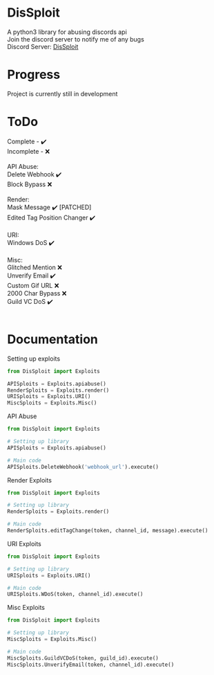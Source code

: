 # DisSploit
A python3 library for abusing discords api<br>
Join the discord server to notify me of any bugs <br>
Discord Server: <a href="https://discord.gg/ZcNcJQvgB3">DisSploit</a>
# Progress
Project is currently still in development
# ToDo
Complete   - ✔️<br>
Incomplete - ❌<br>
<br>
API Abuse:<br>
  Delete Webhook ✔️<br>
  Block Bypass ❌<br>
<br>
Render:<br>
  Mask Message ✔️ [PATCHED]<br>
  Edited Tag Position Changer ✔️<br>
<br>
URI:<br>
  Windows DoS ✔️<br>
<br>
Misc:<br>
  Glitched Mention ❌<br>
  Unverify Email ✔️<br>
  Custom Gif URL ❌<br>
  2000 Char Bypass ❌<br>
  Guild VC DoS ✔️<br>
<br>
# Documentation

Setting up exploits
```python
from DisSploit import Exploits

APISploits = Exploits.apiabuse()
RenderSploits = Exploits.render()
URISploits = Exploits.URI()
MiscSploits = Exploits.Misc()


```

API Abuse
```python
from DisSploit import Exploits

# Setting up library
APISploits = Exploits.apiabuse()

# Main code
APISploits.DeleteWebhook('webhook_url').execute()
```
Render Exploits
```python
from DisSploit import Exploits

# Setting up library
RenderSploits = Exploits.render()

# Main code
RenderSploits.editTagChange(token, channel_id, message).execute()
```
URI Exploits
```python
from DisSploit import Exploits

# Setting up library
URISploits = Exploits.URI()

# Main code
URISploits.WDoS(token, channel_id).execute()
```
Misc Exploits
```python
from DisSploit import Exploits

# Setting up library
MiscSploits = Exploits.Misc()

# Main code
MiscSploits.GuildVCDoS(token, guild_id).execute()
MiscSploits.UnverifyEmail(token, channel_id).execute()
```
